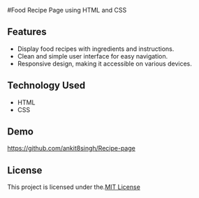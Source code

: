 
#Food Recipe Page using HTML and CSS




## Features

- Display food recipes with ingredients and instructions.
- Clean and simple user interface for easy navigation.
- Responsive design, making it accessible on various devices.


## Technology Used

- HTML
- CSS
## Demo

https://github.com/ankit8singh/Recipe-page


## License

This project is licensed under the.[MIT License](https://choosealicense.com/licenses/mit/)

